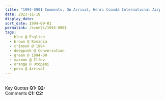 ```yaml
---
title: "1994-0901 Comments, On Arrival, Henri Coandă International Airport, Otopeni (15 kms N of Bucharest), Ilfov, Romania"
date: 2023-11-18
display_date: 
sort_date: 1994-09-01
permalink: /events/1994-0901
tags:
  - blue @ English
  - brown @ Romania
  - crimson @ 1994
  - deeppink @ Conversation
  - green @ 1994-09
  - maroon @ Ilfov
  - orange @ Otopeni
  - peru @ Arrival
---
```


<br>

<wave-list>
  <list-title color="DarkSeaGreen" width="55">Key Quotes</list-title>
  <list-item color="BlanchedAlmond" width="280"><b>Q1:</b> <i></i></list-item>
  <list-item color="Lavender" width="280"><b>Q2:</b> <i></i></list-item>
</wave-list>

<br>

<wave-list>
  <list-title color="DarkSeaGreen" width="55">Comments</list-title>
  <list-item color="BlanchedAlmond" width="280"><b>C1:</b> <i></i></list-item>
  <list-item color="Lavender" width="280"><b>C2:</b> <i></i></list-item>
</wave-list>